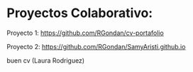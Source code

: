 # Proyectos Colaborativo:
Proyecto 1:
https://github.com/RGondan/cv-portafolio

Proyecto 2:
https://github.com/RGondan/SamyAristi.github.io

buen cv (Laura Rodriguez)
